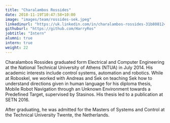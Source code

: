 ```yaml
---
title: "Charalambos Rossides"
date: 2018-11-19T10:47:58+10:00
image: "images/team/rossides-sek.jpeg"
linkedinurl: "https://uk.linkedin.com/in/charalambos-rossides-31b808124"
githuburl: "https://github.com/HarryRos"
jobtitle: "Intern"
alumni: true
intern: true
weight: 22
---
```

Charalambos Rossides graduated form Electrical and Computer Engineering at the National Technical University of Athens (NTUA) in July 2014. His academic interests include control systems, automation and robotics. While at Roboskel, we worked with Andreas and Sek on teaching Sek how to understand directions given in human language for his diploma thesis, Mobile Robot Navigation through an Unknown Environment towards a Predefined Target, supervised by Stasinos. His thesis led to a publication at SETN 2016.

After graduating, he was admitted for the Masters of Systems and Control at the Technical University Twente, the Netherlands. 
